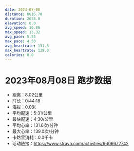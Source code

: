 ```yaml
---
date: 2023-08-08
distance: 8016.70
duration: 2658.0
elevation: 0.0
avg_speed: 10.86
max_speed: 13.32
avg_pace: 5.53
max_pace: 4.50
avg_heartrate: 131.6
max_heartrate: 139.0
calories: 0.0
---
```


# 2023年08月08日 跑步数据

- 距离：8.02公里
- 时长：0:44:18
- 海拔：0.0米
- 平均配速：5:31/公里
- 最快配速：4:30/公里
- 平均心率：131.6次/分钟
- 最大心率：139.0次/分钟
- 卡路里消耗：0.0千卡
- 活动链接：https://www.strava.com/activities/9606672742
